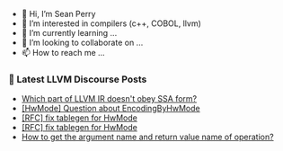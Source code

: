 - 👋 Hi, I’m Sean Perry
- 👀 I’m interested in compilers (c++, COBOL, llvm)
- 🌱 I’m currently learning ...
- 💞️ I’m looking to collaborate on ...
- 📫 How to reach me ...

<!---
s66perry/s66perry is a ✨ special ✨ repository because its `README.md` (this file) appears on your GitHub profile.
You can click the Preview link to take a look at your changes.
--->
### 📕 Latest LLVM Discourse Posts

<!-- DISCOURSE-LLVM:START -->
- [Which part of LLVM IR doesn&#39;t obey SSA form?](https://discourse.llvm.org/t/which-part-of-llvm-ir-doesnt-obey-ssa-form/77574#post_3)
- [[HwMode] Question about EncodingByHwMode](https://discourse.llvm.org/t/hwmode-question-about-encodingbyhwmode/76811#post_7)
- [[RFC] fix tablegen for HwMode](https://discourse.llvm.org/t/rfc-fix-tablegen-for-hwmode/77625#post_2)
- [[RFC] fix tablegen for HwMode](https://discourse.llvm.org/t/rfc-fix-tablegen-for-hwmode/77625#post_1)
- [How to get the argument name and return value name of operation?](https://discourse.llvm.org/t/how-to-get-the-argument-name-and-return-value-name-of-operation/77619#post_4)
<!-- DISCOURSE-LLVM:END -->
